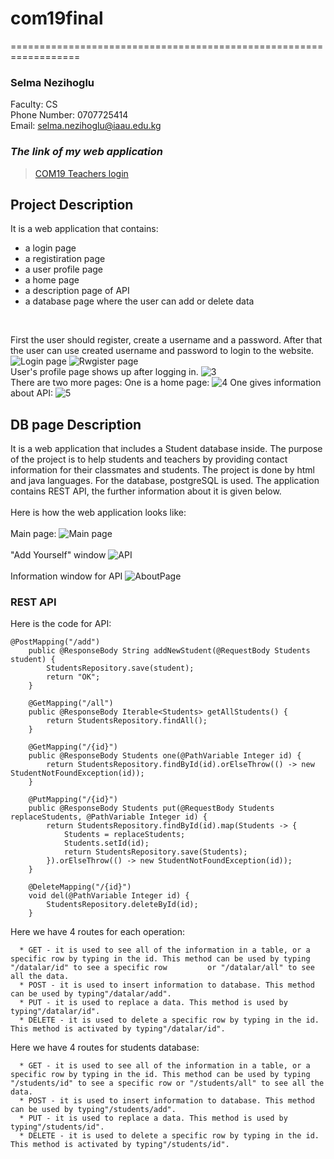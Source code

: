 # com19final
==================================================================

### Selma Nezihoglu

Faculty: CS
<br>Phone Number: 0707725414
<br>Email: selma.nezihoglu@iaau.edu.kg


### ***The link of my web application***

> [COM19 Teachers login](https://cs204backendback.herokuapp.com/login) 

## Project Description

It is a web application that contains:
- a login page
- a registiration page
- a user profile page
- a home page
- a description page of API
- a database page where the user can add or delete data
 <br>
 
 First the user should register, create a username and a password. After that the user can use created username and password to login to the website. 
 ![Login page](https://user-images.githubusercontent.com/64955154/117888897-863eb700-b2d4-11eb-8b7b-76b2202cac7b.PNG)
 ![Rwgister page](https://user-images.githubusercontent.com/64955154/117888977-a3738580-b2d4-11eb-9245-421bdba7839b.PNG)
 <br>
 User's profile page shows up after logging in.
 ![3](https://user-images.githubusercontent.com/64955154/117889059-bd14cd00-b2d4-11eb-8f11-d695acb0f61e.PNG)
 <br>
 There are two more pages:
 One is a home page:
 ![4](https://user-images.githubusercontent.com/64955154/117889659-bf2b5b80-b2d5-11eb-81ac-537607a65e45.PNG)
 One gives information about API:
![5](https://user-images.githubusercontent.com/64955154/117889711-d5391c00-b2d5-11eb-9df3-f4b08eab4d51.PNG)
## DB page Description

It is a web application that includes a Student database inside. The purpose of the project is to help students and teachers by providing contact information for their classmates and students. The project is done by html and java languages. For the database, postgreSQL is used. The application contains REST API, the further information about it is given below.
<br><br>
Here is how the web application looks like:
<br><br>
Main page:
![Main page](https://user-images.githubusercontent.com/64955154/111915540-0dc03480-8aa1-11eb-9749-821af2ab8fc6.PNG)
<br><br>
"Add Yourself" window 
![API](https://user-images.githubusercontent.com/64955154/111915634-71e2f880-8aa1-11eb-89df-a491a6d0d00a.PNG)
<br><br>
Information window for API
![AboutPage](https://user-images.githubusercontent.com/64955154/111917003-e02ab980-8aa7-11eb-870f-2b7725b63fb5.PNG)

### REST API

Here is the code for API:

```
@PostMapping("/add")
    public @ResponseBody String addNewStudent(@RequestBody Students student) {
        StudentsRepository.save(student);
        return "OK";
    }

    @GetMapping("/all")
    public @ResponseBody Iterable<Students> getAllStudents() {
        return StudentsRepository.findAll();
    }

    @GetMapping("/{id}")
    public @ResponseBody Students one(@PathVariable Integer id) {
        return StudentsRepository.findById(id).orElseThrow(() -> new StudentNotFoundException(id));
    }

    @PutMapping("/{id}")
    public @ResponseBody Students put(@RequestBody Students replaceStudents, @PathVariable Integer id) {
        return StudentsRepository.findById(id).map(Students -> {
            Students = replaceStudents;
            Students.setId(id);
            return StudentsRepository.save(Students);
        }).orElseThrow(() -> new StudentNotFoundException(id));
    }

    @DeleteMapping("/{id}")
    void del(@PathVariable Integer id) {
        StudentsRepository.deleteById(id);
    }
```
Here we have 4 routes for each operation:

      * GET - it is used to see all of the information in a table, or a specific row by typing in the id. This method can be used by typing "/datalar/id" to see a specific row         or "/datalar/all" to see all the data.
      * POST - it is used to insert information to database. This method can be used by typing"/datalar/add".
      * PUT - it is used to replace a data. This method is used by typing"/datalar/id".
      * DELETE - it is used to delete a specific row by typing in the id. This method is activated by typing"/datalar/id".


Here we have 4 routes for students database:

      * GET - it is used to see all of the information in a table, or a specific row by typing in the id. This method can be used by typing "/students/id" to see a specific row or "/students/all" to see all the data.
      * POST - it is used to insert information to database. This method can be used by typing"/students/add".
      * PUT - it is used to replace a data. This method is used by typing"/students/id".
      * DELETE - it is used to delete a specific row by typing in the id. This method is activated by typing"/students/id".
